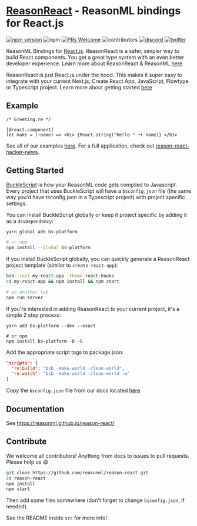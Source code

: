 # [ReasonReact](https://reasonml.github.io/reason-react/) - ReasonML bindings for React.js

[![npm version](https://badge.fury.io/js/reason-react.svg)](https://www.npmjs.com/package/reason-react)
![npm](https://img.shields.io/npm/dt/reason-react)
[![PRs Welcome](https://img.shields.io/badge/PRs-welcome-brightgreen.svg?style=flat-square)](http://makeapullrequest.com)
![contributors](https://img.shields.io/github/contributors/reasonml/reason-react)
[![discord](https://img.shields.io/discord/235176658175262720.svg?logo=discord&colorb=blue)](https://discord.gg/reasonml)
[![twitter](https://img.shields.io/twitter/follow/reasonml?style=social)](https://twitter.com/reasonml)

ReasonML Bindings for [React.js](https://reactjs.org). ReasonReact is a safer, simpler way to build React components. You get a great type system with an even better developer experience. Learn more about ReasonReact & ReasonML [here](https://reasonml.github.io/reason-react/docs/en/what-and-why)

ReasonReact is just React.js under the hood. This makes it super easy to integrate with your current Next.js, Create React App, JavaScript, Flowtype or Typescript project. Learn more about getting started [here](https://reasonml.github.io/reason-react/docs/en/installation#adding-reason-to-an-existing-reactjs-project-create-react-app-nextjs-etc)

## Example

```reason
/* Greeting.re */

[@react.component]
let make = (~name) => <h1> {React.string("Hello " ++ name)} </h1>
```

See all of our examples [here](https://reasonml.github.io/reason-react/docs/en/simple). For a full application, check out [reason-react-hacker-news](https://github.com/reasonml-community/reason-react-hacker-news).

## Getting Started

[BuckleScript](http://bucklescript.github.io/) is how your ReasonML code gets compiled to Javascript. Every project that uses BuckleScript will have a `bsconfig.json` file (the same way you'd have tsconfig.json in a Typescript project) with project specific settings.

You can install BuckleScript globally or keep it project specific by adding it as a `devDependency`:

```sh
yarn global add bs-platform

# or npm
npm install --global bs-platform
```

If you install BuckleScript globally, you can quickly generate a ReasonReact project template (similar to `create-react-app`):

```sh
bsb -init my-react-app -theme react-hooks
cd my-react-app && npm install && npm start

# in another tab
npm run server
```

If you're interested in adding ReasonReact to your current project, it's a simple 2 step process:

```
yarn add bs-platform --dev --exact

# or npm
npm install bs-platform -D -S
```

Add the appropriate script tags to package.json:

```json
"scripts": {
  "re:build": "bsb -make-world -clean-world",
  "re:watch": "bsb -make-world -clean-world -w"
}
```

Copy the `bsconfig.json` file from our docs located [here](https://reasonml.github.io/reason-react/docs/en/installation#adding-reason-to-an-existing-reactjs-project-create-react-app-nextjs-etc)

## Documentation

See https://reasonml.github.io/reason-react/

## Contribute

We welcome all contributors! Anything from docs to issues to pull requests. Please help us :smile:

```sh
git clone https://github.com/reasonml/reason-react.git
cd reason-react
npm install
npm start
```

Then add some files somewhere (don't forget to change `bsconfig.json`, if needed).

See the README inside `src` for more info!
